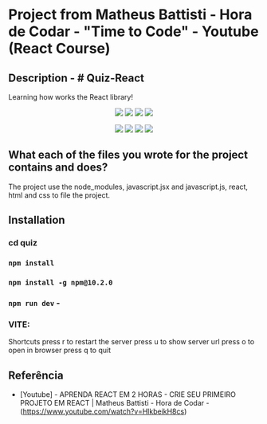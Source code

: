 # Project from Matheus Battisti - Hora de Codar - "Time to Code" - Youtube (React Course)

## Description - # Quiz-React

Learning how works the React library!

<p align="center">
  <img src="https://img.shields.io/github/downloads/ThayRibeiro0/project0.2/total?color=%2300ff00&logo=Github&style=plastic" />
  <img src="https://img.shields.io/github/repo-size/ThayRibeiro0/project0.2?style=plastic" />
  <img src="https://img.shields.io/github/languages/top/ThayRibeiro0/project0.2?style=plastic" />
  <img src="https://img.shields.io/github/last-commit/ThayRibeiro0/project0.2?style=plastic" />
</p>

<p align="center">
    <img src="https://img.shields.io/badge/-Javascript/total?logo=Javascript" />
    <img src="https://img.shields.io/badge/HTML-E34F26?&logo=html5&logoColor=white&style=flat"  />
    <img src="https://img.shields.io/badge/CSS-3776AB?&logo=css3&logoColor=white&style=flat" />
    <img src="https://img.shields.io/badge/-ReactJs-61DAFB?logo=react&logoColor=white&style=flat">
</p>
    
## What each of the files you wrote for the project contains and does?

The project use the node_modules, javascript.jsx and javascript.js, react, html and css to file the project. 

## Installation

### cd quiz
### `npm install`
### `npm install -g npm@10.2.0`
### `npm run dev` - 
### VITE:
Shortcuts
  press r to restart the server
  press u to show server url
  press o to open in browser
  press q to quit

## Referência
- [Youtube] - APRENDA REACT EM 2 HORAS - CRIE SEU PRIMEIRO PROJETO EM REACT | Matheus Battisti - Hora de Codar - (https://www.youtube.com/watch?v=HlkbeikH8cs)
